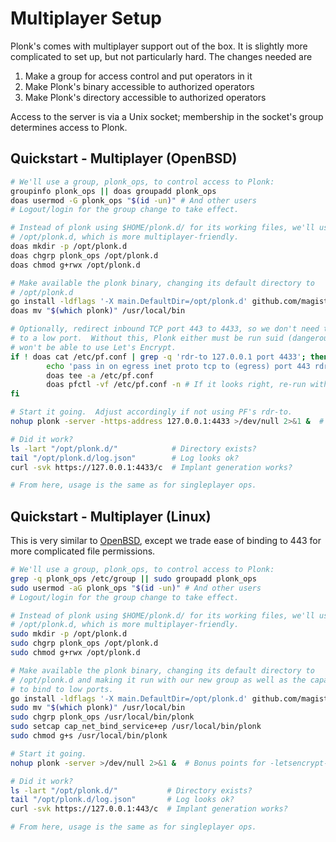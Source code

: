 Multiplayer Setup
=================
Plonk's comes with multiplayer support out of the box.  It is slightly more
complicated to set up, but not particularly hard.  The changes needed are

1. Make a group for access control and put operators in it
2. Make Plonk's binary accessible to authorized operators
3. Make Plonk's directory accessible to authorized operators

Access to the server is via a Unix socket; membership in the socket's group
determines access to Plonk.

Quickstart - Multiplayer (OpenBSD)
----------------------------------
```sh
# We'll use a group, plonk_ops, to control access to Plonk:
groupinfo plonk_ops || doas groupadd plonk_ops
doas usermod -G plonk_ops "$(id -un)" # And other users
# Logout/login for the group change to take effect.

# Instead of plonk using $HOME/plonk.d/ for its working files, we'll use
# /opt/plonk.d, which is more multiplayer-friendly.
doas mkdir -p /opt/plonk.d
doas chgrp plonk_ops /opt/plonk.d
doas chmod g+rwx /opt/plonk.d

# Make available the plonk binary, changing its default directory to
# /opt/plonk.d
go install -ldflags '-X main.DefaultDir=/opt/plonk.d' github.com/magisterquis/plonk@v0.0.1-beta.1
doas mv "$(which plonk)" /usr/local/bin

# Optionally, redirect inbound TCP port 443 to 4433, so we don't need to bind
# to a low port.  Without this, Plonk either must be run suid (dangerous) or
# won't be able to use Let's Encrypt.
if ! doas cat /etc/pf.conf | grep -q 'rdr-to 127.0.0.1 port 4433'; then
        echo 'pass in on egress inet proto tcp to (egress) port 443 rdr-to 127.0.0.1 port 4433' | 
        doas tee -a /etc/pf.conf
        doas pfctl -vf /etc/pf.conf -n # If it looks right, re-run without the -n
fi

# Start it going.  Adjust accordingly if not using PF's rdr-to.
nohup plonk -server -https-address 127.0.0.1:4433 >/dev/null 2>&1 &  # Bonus points for -letsencrypt-domain, too

# Did it work?
ls -lart "/opt/plonk.d/"            # Directory exists?
tail "/opt/plonk.d/log.json"        # Log looks ok?
curl -svk https://127.0.0.1:4433/c  # Implant generation works?

# From here, usage is the same as for singleplayer ops.
```

Quickstart - Multiplayer (Linux)
--------------------------------
This is very similar to [OpenBSD](#quickstart---multiplayer-openbsd), except
we trade ease of binding to 443 for more complicated file permissions.
```sh
# We'll use a group, plonk_ops, to control access to Plonk:
grep -q plonk_ops /etc/group || sudo groupadd plonk_ops
sudo usermod -aG plonk_ops "$(id -un)" # And other users
# Logout/login for the group change to take effect.

# Instead of plonk using $HOME/plonk.d/ for its working files, we'll use
# /opt/plonk.d, which is more multiplayer-friendly.
sudo mkdir -p /opt/plonk.d
sudo chgrp plonk_ops /opt/plonk.d
sudo chmod g+rwx /opt/plonk.d

# Make available the plonk binary, changing its default directory to
# /opt/plonk.d and making it run with our new group as well as the capability
# to bind to low ports.
go install -ldflags '-X main.DefaultDir=/opt/plonk.d' github.com/magisterquis/plonk@v0.0.1-beta.1
sudo mv "$(which plonk)" /usr/local/bin
sudo chgrp plonk_ops /usr/local/bin/plonk
sudo setcap cap_net_bind_service+ep /usr/local/bin/plonk
sudo chmod g+s /usr/local/bin/plonk

# Start it going.
nohup plonk -server >/dev/null 2>&1 &  # Bonus points for -letsencrypt-domain, too

# Did it work?
ls -lart "/opt/plonk.d/"           # Directory exists?
tail "/opt/plonk.d/log.json"       # Log looks ok?
curl -svk https://127.0.0.1:443/c  # Implant generation works?

# From here, usage is the same as for singleplayer ops.
```
